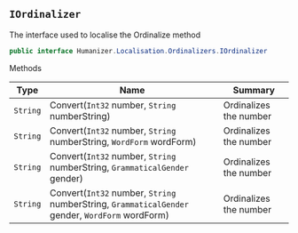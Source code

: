## `IOrdinalizer`

The interface used to localise the Ordinalize method
```csharp
public interface Humanizer.Localisation.Ordinalizers.IOrdinalizer

```

Methods

| Type | Name | Summary | 
| --- | --- | --- | 
| `String` | Convert(`Int32` number, `String` numberString) | Ordinalizes the number | 
| `String` | Convert(`Int32` number, `String` numberString, `WordForm` wordForm) | Ordinalizes the number | 
| `String` | Convert(`Int32` number, `String` numberString, `GrammaticalGender` gender) | Ordinalizes the number | 
| `String` | Convert(`Int32` number, `String` numberString, `GrammaticalGender` gender, `WordForm` wordForm) | Ordinalizes the number | 


